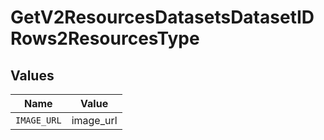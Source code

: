 # GetV2ResourcesDatasetsDatasetIDRows2ResourcesType


## Values

| Name        | Value       |
| ----------- | ----------- |
| `IMAGE_URL` | image_url   |